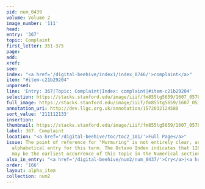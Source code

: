 ```yaml
---
pid: num_0439
volume: Volume 2
image_number: '111'
head:
entry: '367'
topic: Complaint
first_letter: 351-375
page:
add:
xref:
see:
index: "<a href='/digital-beehive/index1/index_0746/'>complaint</a>"
item: "#item-c21b29204"
unparsed:
line: 'Entry: 367|Topic: Complaint|Index: complaint|#item-c21b29204'
selection: https://stacks.stanford.edu/image/iiif/fm855tg5659/1607_0578/335,2133,2963,338/full/0/default.jpg
full_image: https://stacks.stanford.edu/image/iiif/fm855tg5659/1607_0578/full/full/0/default.jpg
annotation_uri: http://dev.llgc.org.uk/annotation/1572032124580
sort_value: '211112133'
insertion:
thumbnail: https://stacks.stanford.edu/image/iiif/fm855tg5659/1607_0578/335,2133,600,180/250,/0/default.jpg
label: 367. Complaint
location: "<a href='/digital-beehive/toc/toc2_101/'>Full Page</a>"
issue: The point of reference for "Murmuring" is not entirely clear, as there is no
  alphabetical entry for this term. The Octavo Index indicates that 1288 [Murmurings]
  may be the earliest occurrence of this topic in the Numerical section of the Alvearium.
also_in_entry: "<a href='/digital-beehive/num2/num_0437/'>Cry</a>|<a href='/digital-beehive/num2/num_0438/'>Cryer</a>"
order: '166'
layout: alpha_item
collection: num2
---
```

